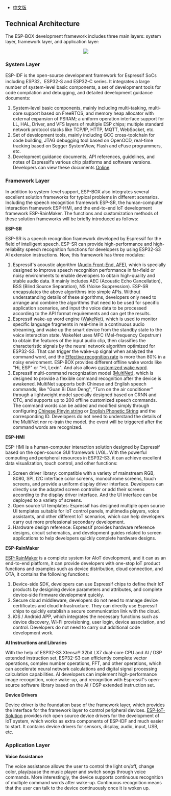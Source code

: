 * [中文版](./technical_architecture_cn.md)

## Technical Architecture

The ESP-BOX development framework includes three main layers: system layer, framework layer, and application layer:

   <div align="center">
   <img src="/esp-box-tech-architecture.svg">
   </div>

### System Layer 

ESP-IDF is the open-source development framework for Espressif SoCs including ESP32、ESP32-S and ESP32-C series. It integrates a large number of system-level basic components, a set of development tools for code compilation and debugging, and detailed development guidance documents:

1. System-level basic components, mainly including multi-tasking, multi-core support based on FreeRTOS, and memory heap allocator with external expansion of PSRAM; a uniform operation interface support for LL, HAL, Driver, and VFS layers of multiple ESP chips; multiple standard network protocol stacks like TCP/IP, HTTP, MQTT, WebSocket, etc.
2. Set of development tools, mainly including GCC cross-toolchain for code building, JTAG debugging tool based on OpenOCD, real-time tracking based on Segger SystemView, Flash and eFuse programmers, etc.
3. Development guidance documents, API references, guidelines, and notes of Espressif’s various chip platforms and software versions. Developers can view these documents [Online](https://docs.espressif.com/projects/esp-idf/en/latest/esp32/get-started/).

### Framework Layer

In addition to system-level support, ESP-BOX also integrates several excellent solution frameworks for typical problems in different scenarios. Including the speech recognition framework ESP-SR, the human-computer interaction framework ESP-HMI, and the end-to-end IoT development framework ESP-RainMaker. The functions and customization methods of these solution frameworks will be briefly introduced as follows:

**ESP-SR**

ESP-SR is a speech recognition framework developed by Espressif for the field of intelligent speech. ESP-SR can provide high-performance and high-reliability speech recognition functions for developers by using ESP32-S3 AI extension instructions. Now, this framework has three modules:

1. Espressif's acoustic algorithm ([Audio Front-End, AFE](https://github.com/espressif/esp-sr/tree/3ce34fe340af15e3bfb354c21c1ec2e6e31a37e8/docs/acoustic_algorithm)), which is specially designed to improve speech recognition performance in far-field or noisy environments to enable developers to obtain high-quality and stable audio data. It mainly includes AEC (Acoustic Echo Cancellation), BSS (Blind Source Separation), NS (Noise Suppression). ESP-SR encapsulates the above algorithms into simple APIs. Without undersatanding details of these algorithms, developers only need to arrange and combine the algorithms that need to be used for specific application scenarios, and input the voice data to be processed according to the API format requirements and can get the results.
2. Espressif wake-up word engine ([WakeNet](https://github.com/espressif/esp-sr/tree/3ce34fe340af15e3bfb354c21c1ec2e6e31a37e8/docs/wake_word_engine/README.md)), which is used to monitor specific language fragments in real-time in a continuous audio streaming, and wake up the smart device from the standby state to the voice interaction state. WakeNet uses MFC (Mel-frequency Cepstrum) to obtain the features of the input audio clip, then classifies the characteristic signals by the neural network algorithm optimized for ESP32-S3. That can trigger the wake-up signal when analyzed the command word, and the [Effective recognition rate](https://github.com/espressif/esp-sr/tree/3ce34fe340af15e3bfb354c21c1ec2e6e31a37e8/docs/wake_word_engine/README.md#performance-test) is more than 80% in a noisy environment. ESP-BOX provides different offline wake words like "Hi, ESP" or "Hi, Lexin". And also allows [customized wake word](https://github.com/espressif/esp-sr/tree/3ce34fe340af15e3bfb354c21c1ec2e6e31a37e8/docs/wake_word_engine/ESP_Wake_Words_Customization.md).
3. Espressif multi-command recognization model ([MultiNet](https://github.com/espressif/esp-sr/tree/3ce34fe340af15e3bfb354c21c1ec2e6e31a37e8/docs/speech_command_recognition/README.md)), which is designed to provide a flexible command recognition after the device is awakened. MultiNet supports both Chinese and English speech commands, like "Guan Bi Dian Deng", "Turn on the air conditioner" through a lightweight model specially designed based on CRNN and CTC, and supports up to 200 offline customized speech commands. The command words can be added and modified simply through configuring [Chinese Pinyin string](https://github.com/espressif/esp-sr/tree/3ce34fe340af15e3bfb354c21c1ec2e6e31a37e8/docs/speech_command_recognition/README.md#modify-speech-commands) or [English Phonetic String](https://github.com/espressif/esp-sr/tree/3ce34fe340af15e3bfb354c21c1ec2e6e31a37e8/docs/speech_command_recognition/README.md#modify-speech-commands) and the corresponding ID. Developers do not need to understand the details of the MultiNet nor re-train the model. the event will be triggered after the command words are recognized.

**ESP-HMI**

ESP-HMI is a human-computer interaction solution designed by Espressif based on the open-source GUI framework LVGL. With the powerful computing and peripheral resources in ESP32-S3, it can achieve excellent data visualization, touch control, and other functions:

1. Screen driver library: compatible with a variety of mainstream RGB, 8080, SPI, I2C interface color screens, monochrome screens, touch screens, and provide a uniform display driver interface. Developers can directly use the adapted screen controller or add their screens according to the display driver interface. And the UI interface can be deployed to a variety of screens.
2. Open source UI templates: Espressif has designed multiple open source UI templates suitable for IoT control panels, multimedia players, voice assistants, and other different IoT scenarios, which can help developers carry out more professional secondary development.
3. Hardware design reference: Espressif provides hardware reference designs, circuit schematics, and development guides related to screen applications to help developers quickly complete hardware designs.

**ESP-RainMaker**

[ESP-RainMaker](https://rainmaker.espressif.com/docs/get-started.html) is a complete system for AIoT development, and it can as an end-to-end platform, it can provide developers with one-stop IoT product functions and examples such as device distribution, cloud connection, and OTA, it contains the following functions:

1. Device-side SDK, developers can use Espressif chips to define their IoT products by designing device parameters and attributes, and complete device-side firmware development quickly.
2. Secure cloud middleware, developers do not need to manage device certificates and cloud infrastructure. They can directly use Espressif chips to quickly establish a secure communication link with the cloud.
3. iOS / Android APP, which integrates the necessary functions such as device discovery, Wi-Fi provisioning, user login, device association, and control. Developers do not need to carry out additional code development work.

**AI Instructions and Libraries**

With the help of ESP32-S3 Xtensa® 32bit LX7 dual-core CPU and AI / DSP extended instruction set, ESP32-S3 can efficiently complete vector operations, complex number operations, FFT, and other operations, which can accelerate neural network calculations and digital signal processing calculation capabilities. AI developers can implement high-performance image recognition, voice wake-up, and recognition with Espressif's open-source software library based on the AI / DSP extended instruction set.

**Device Drivers**

Device driver is the foundation base of the framework layer, which provides the interface for the framework layer to control peripheral devices. [ESP-IoT-Solution](https://github.com/espressif/esp-iot-solution) provides rich
open source device drivers for the development of IoT system, which works as extra components of ESP-IDF and much easier to start. It contains device drivers for sensors, display, audio, input, USB, etc.

### Application Layer

**Voice Assistance**

The voice assistance allows the user to control the light on/off, change color, play/pause the music player and switch songs through voice commands. More interestingly, the device supports continuous recognition of multiple command words after wake-up. Continuous recognition means that the user can talk to the device continuously once it is woken up.
